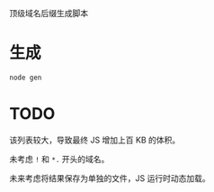 顶级域名后缀生成脚本

# 生成

```bash
node gen
```

# TODO

该列表较大，导致最终 JS 增加上百 KB 的体积。

未考虑 `!` 和 `*.` 开头的域名。

未来考虑将结果保存为单独的文件，JS 运行时动态加载。